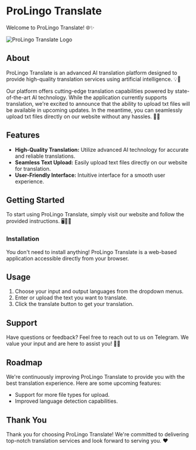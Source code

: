 # ProLingo Translate

Welcome to ProLingo Translate! 🌐✨

![ProLingo Translate Logo](images/pro-lingo-translate-logo.png)

## About

ProLingo Translate is an advanced AI translation platform designed to provide high-quality translation services using artificial intelligence. 💡🤖

Our platform offers cutting-edge translation capabilities powered by state-of-the-art AI technology. While the application currently supports translation, we're excited to announce that the ability to upload txt files will be available in upcoming updates. In the meantime, you can seamlessly upload txt files directly on our website without any hassles. 📄🚀

## Features

- **High-Quality Translation:** Utilize advanced AI technology for accurate and reliable translations.
- **Seamless Text Upload:** Easily upload text files directly on our website for translation.
- **User-Friendly Interface:** Intuitive interface for a smooth user experience.

## Getting Started

To start using ProLingo Translate, simply visit our website and follow the provided instructions. 🖥️👨‍💻

### Installation

You don't need to install anything! ProLingo Translate is a web-based application accessible directly from your browser.

## Usage

1. Choose your input and output languages from the dropdown menus.
2. Enter or upload the text you want to translate.
3. Click the translate button to get your translation.

## Support

Have questions or feedback? Feel free to reach out to us on Telegram. We value your input and are here to assist you! 📧📞

## Roadmap

We're continuously improving ProLingo Translate to provide you with the best translation experience. Here are some upcoming features:

- Support for more file types for upload.
- Improved language detection capabilities.

## Thank You

Thank you for choosing ProLingo Translate! We're committed to delivering top-notch translation services and look forward to serving you. ♥️
